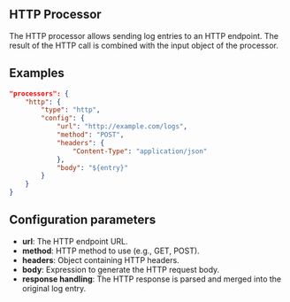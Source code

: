 ## HTTP Processor

The HTTP processor allows sending log entries to an HTTP endpoint. The result of the HTTP call is combined with the input object of the processor.

## Examples
```json
"processors": {
	"http": {
		"type": "http",
		"config": {
			"url": "http://example.com/logs",
			"method": "POST",
			"headers": {
				"Content-Type": "application/json"
			},
			"body": "${entry}"
		}
	}
}
```

## Configuration parameters
* **url**: The HTTP endpoint URL.
* **method**: HTTP method to use (e.g., GET, POST).
* **headers**: Object containing HTTP headers.
* **body**: Expression to generate the HTTP request body.
* **response handling**: The HTTP response is parsed and merged into the original log entry.
